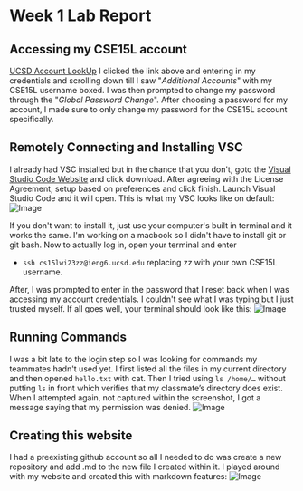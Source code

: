 # Week 1 Lab Report 
## Accessing my CSE15L account
[UCSD Account LookUp](https://sdacs.ucsd.edu/~icc/index.php)
I clicked the link above and entering in my credentials and scrolling down till I saw "_Additional Accounts_" with my CSE15L username boxed. I was then prompted to change my password through the "_Global Password Change_". After choosing a password for my account, I made sure to only change my password for the CSE15L account specifically.

## Remotely Connecting and Installing VSC
I already had VSC installed but in the chance that you don't, goto the [Visual Studio Code Website](https://code.visualstudio.com/) and click download. After agreeing with the License Agreement, setup based on preferences and click finish. Launch Visual Studio Code and it will open. This is what my VSC looks like on default:
![Image](https://media.discordapp.net/attachments/368995972975558656/1063181555352211516/Screen_Shot_2023-01-12_at_10.21.07_AM.png?width=1440&height=936)

If you don't want to install it, just use your computer's built in terminal and it works the same. I'm working on a macbook so I didn't have to install git or git bash. Now to actually log in, open your terminal and enter 
* `ssh cs15lwi23zz@ieng6.ucsd.edu`
replacing zz with your own CSE15L username. 

After, I was prompted to enter in the password that I reset back when I was accessing my account credentials. I couldn't see what I was typing but I just trusted myself. If all goes well, your terminal should look like this: 
![Image](https://media.discordapp.net/attachments/368995972975558656/1063180340182663209/Screen_Shot_2023-01-12_at_11.38.14_AM.png)

## Running Commands 
I was a bit late to the login step so I was looking for commands my teammates hadn't used yet. I first listed all the files in my current directory and then opened `hello.txt` with cat. Then I tried using `ls /home/…` without putting `ls` in front which verifies that my classmate’s directory does exist. When I attempted again, not captured within the screenshot, I got a message saying that my permission was denied.
![Image](https://media.discordapp.net/attachments/368995972975558656/1063180867419250698/Screen_Shot_2023-01-12_at_10.50.31_AM.png)

## Creating this website
I had a preexisting github account so all I needed to do was create a new repository and add .md to the new file I created within it. I played around with my website and created this with markdown features:
![Image](https://media.discordapp.net/attachments/368995972975558656/1063182701647101962/Screen_Shot_2023-01-12_at_11.47.59_AM.png?width=786&height=935)

